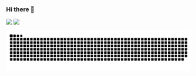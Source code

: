 ### Hi there 👋

<!--
**fernandogong/fernandogong** is a ✨ _special_ ✨ repository because its `README.md` (this file) appears on your GitHub profile.

Here are some ideas to get you started:

- 🔭 I’m currently working on ...
- 🌱 I’m currently learning ...
- 👯 I’m looking to collaborate on ...
- 🤔 I’m looking for help with ...
- 💬 Ask me about ...
- 📫 How to reach me: ...
- 😄 Pronouns: ...
- ⚡ Fun fact: ...
-->
<div>
  <img height="180em" src="https://github-readme-stats.vercel.app/api?username=fernandogong&show_icons=true&&theme=blue-green&bg_color=00000000">
  <img height="180em" src="https://github-readme-stats.vercel.app/api/top-langs/?username=fernandogong&langs_count=8&theme=blue-green&bg_color=00000000">
</div>

![Snake animation](https://github.com/fernandogong/fernandogong/blob/output/github-contribution-grid-snake.svg)
